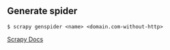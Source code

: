 ## Generate spider

```
$ scrapy genspider <name> <domain.com-without-http>
```

[Scrapy Docs](https://scrapy-ja.readthedocs.io)
